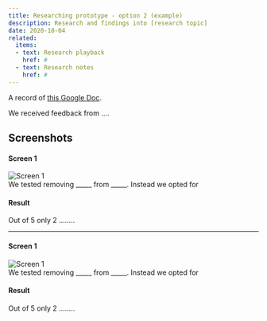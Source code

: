 ```yaml
---
title: Researching prototype - option 2 (example)
description: Research and findings into [research topic]
date: 2020-10-04
related:
  items:
  - text: Research playback
    href: #
  - text: Research notes
    href: #
---
```


A record of [this Google Doc](https://....).

We received feedback from ....

## Screenshots

#### Screen 1
<img src="/images/example-post/02-search-results.png" alt="Screen 1">

<div id="account-number-hint" class="govuk-hint">
We tested removing _____ from _____. Instead we opted for
 </div>

#### Result
<div id="account-number-hint" class="govuk-hint">
Out of 5 only 2 ........
 </div>

<hr class="govuk-section-break govuk-section-break--m govuk-section-break--visible">

#### Screen 1
<img src="/images/example-post/02-search-results.png" alt="Screen 1">

<div id="account-number-hint" class="govuk-hint">
We tested removing _____ from _____. Instead we opted for
 </div>

#### Result
<div id="account-number-hint" class="govuk-hint">
Out of 5 only 2 ........
 </div>
